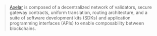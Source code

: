 > [Axelar](https://axelar.network/blog/a-technical-introduction-to-the-axelar-network) is composed of a decentralized network of validators, secure gateway contracts, uniform translation, routing architecture, and a suite of software development kits (SDKs) and application programming interfaces (APIs) to enable composability between blockchains.


